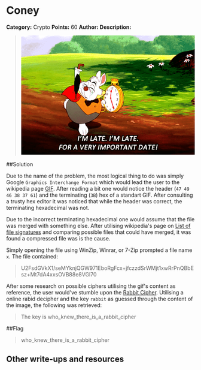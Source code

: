 # Coney

**Category:** Crypto
**Points:** 60
**Author:** 
**Description:**

>![coney](coney.gif "Coney")

##Solution

Due to the name of the problem, the most logical thing to do was simply Google ```Graphics Interchange Format``` which would lead the user to the wikipedia page [GIF](http://en.wikipedia.org/wiki/GIF). After reading a bit one would notice the header (```47 49 46 38 37 61```) and the terminating (```3B```) hex of a standart GIF. After consulting a trusty hex editor it was noticed that while the header was correct, the terminating hexadecimal was not.

Due to the incorrect terminating hexadecimal one would assume that the file was merged with something else. After utilising wikipedia's page on [List of file signatures](http://en.wikipedia.org/wiki/List_of_file_signatures) and comparing possible files that could have merged, it was found a compressed file was is the cause.

Simply opening the file using WinZip, Winrar, or 7-Zip prompted a file name ```x```. The file contained:

>U2FsdGVkX1/seMYknjQGW971EboRgFcx+jfczzdSrWMjt1xwRrPnQBbEsz+Mt7dA4xxsOVB88e8VGl70

After some research on possible ciphers utilising the gif's content as reference, the user would've stumble upon the [Rabbit Cipher](http://en.wikipedia.org/wiki/Rabbit_%28cipher%29). Utilising a online rabid decipher and the key ```rabbit``` as guessed through the content of the image, the following was retrieved:

>The key is who_knew_there_is_a_rabbit_cipher


##Flag

>who_knew_there_is_a_rabbit_cipher

## Other write-ups and resources

